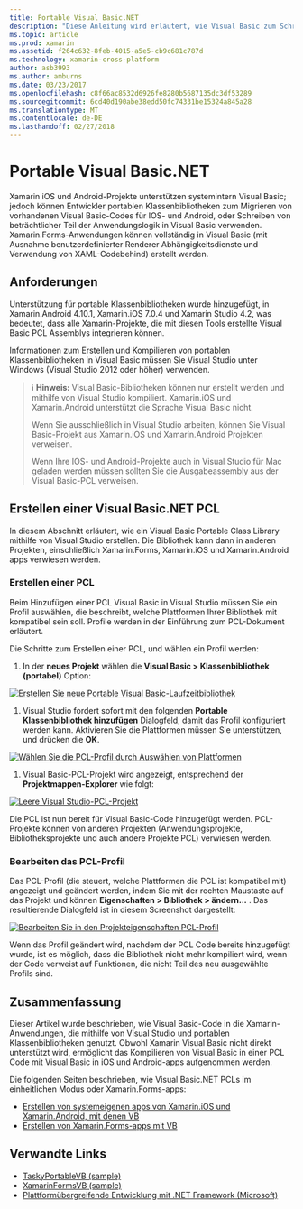 ```yaml
---
title: Portable Visual Basic.NET
description: "Diese Anleitung wird erläutert, wie Visual Basic zum Schreiben von Portable Klassenbibliothek (PCL)-Projekte, die verwendet werden können in Projektmappen für Xamarin.iOS und Xamarin.Android verwendet werden kann."
ms.topic: article
ms.prod: xamarin
ms.assetid: f264c632-8feb-4015-a5e5-cb9c681c787d
ms.technology: xamarin-cross-platform
author: asb3993
ms.author: amburns
ms.date: 03/23/2017
ms.openlocfilehash: c8f66ac8532d6926fe8280b5687135dc3df53289
ms.sourcegitcommit: 6cd40d190abe38edd50fc74331be15324a845a28
ms.translationtype: MT
ms.contentlocale: de-DE
ms.lasthandoff: 02/27/2018
---
```

# <a name="portable-visual-basicnet"></a>Portable Visual Basic.NET

Xamarin iOS und Android-Projekte unterstützen systemintern Visual Basic; jedoch können Entwickler portablen Klassenbibliotheken zum Migrieren von vorhandenen Visual Basic-Codes für IOS- und Android, oder Schreiben von beträchtlicher Teil der Anwendungslogik in Visual Basic verwenden. Xamarin.Forms-Anwendungen können vollständig in Visual Basic (mit Ausnahme benutzerdefinierter Renderer Abhängigkeitsdienste und Verwendung von XAML-Codebehind) erstellt werden.

## <a name="requirements"></a>Anforderungen

Unterstützung für portable Klassenbibliotheken wurde hinzugefügt, in Xamarin.Android 4.10.1, Xamarin.iOS 7.0.4 und Xamarin Studio 4.2, was bedeutet, dass alle Xamarin-Projekte, die mit diesen Tools erstellte Visual Basic PCL Assemblys integrieren können.

Informationen zum Erstellen und Kompilieren von portablen Klassenbibliotheken in Visual Basic müssen Sie Visual Studio unter Windows (Visual Studio 2012 oder höher) verwenden.

> ℹ️ **Hinweis:** Visual Basic-Bibliotheken können nur erstellt werden und mithilfe von Visual Studio kompiliert. Xamarin.iOS und Xamarin.Android unterstützt die Sprache Visual Basic nicht.
>
> Wenn Sie ausschließlich in Visual Studio arbeiten, können Sie Visual Basic-Projekt aus Xamarin.iOS und Xamarin.Android Projekten verweisen.
>
> Wenn Ihre IOS- und Android-Projekte auch in Visual Studio für Mac geladen werden müssen sollten Sie die Ausgabeassembly aus der Visual Basic-PCL verweisen.


## <a name="creating-a-visual-basicnet-pcl"></a>Erstellen einer Visual Basic.NET PCL

In diesem Abschnitt erläutert, wie ein Visual Basic Portable Class Library mithilfe von Visual Studio erstellen.
Die Bibliothek kann dann in anderen Projekten, einschließlich Xamarin.Forms, Xamarin.iOS und Xamarin.Android apps verwiesen werden.

### <a name="creating-a-pcl"></a>Erstellen einer PCL

Beim Hinzufügen einer PCL Visual Basic in Visual Studio müssen Sie ein Profil auswählen, die beschreibt, welche Plattformen Ihrer Bibliothek mit kompatibel sein soll. Profile werden in der Einführung zum PCL-Dokument erläutert.

Die Schritte zum Erstellen einer PCL, und wählen ein Profil werden:

1.  In der **neues Projekt** wählen die **Visual Basic > Klassenbibliothek (portabel)** Option:

  [ ![](images/image1-sml.png "Erstellen Sie neue Portable Visual Basic-Laufzeitbibliothek")](images/image1.png)

1.  Visual Studio fordert sofort mit den folgenden **Portable Klassenbibliothek hinzufügen** Dialogfeld, damit das Profil konfiguriert werden kann. Aktivieren Sie die Plattformen müssen Sie unterstützen, und drücken die **OK**.

  [ ![](images/image2-sml.png "Wählen Sie die PCL-Profil durch Auswählen von Plattformen")](images/image2.png)

1.  Visual Basic-PCL-Projekt wird angezeigt, entsprechend der **Projektmappen-Explorer** wie folgt:

  [ ![](images/image3-sml.png "Leere Visual Studio-PCL-Projekt")](images/image3.png)


Die PCL ist nun bereit für Visual Basic-Code hinzugefügt werden. PCL-Projekte können von anderen Projekten (Anwendungsprojekte, Bibliotheksprojekte und auch andere Projekte PCL) verwiesen werden.

### <a name="editing-the-pcl-profile"></a>Bearbeiten das PCL-Profil

Das PCL-Profil (die steuert, welche Plattformen die PCL ist kompatibel mit) angezeigt und geändert werden, indem Sie mit der rechten Maustaste auf das Projekt und können **Eigenschaften > Bibliothek > ändern...** . Das resultierende Dialogfeld ist in diesem Screenshot dargestellt:

 [ ![](images/image4-sml.png "Bearbeiten Sie in den Projekteigenschaften PCL-Profil")](images/image4.png)

Wenn das Profil geändert wird, nachdem der PCL Code bereits hinzugefügt wurde, ist es möglich, dass die Bibliothek nicht mehr kompiliert wird, wenn der Code verweist auf Funktionen, die nicht Teil des neu ausgewählte Profils sind.


## <a name="summary"></a>Zusammenfassung

Dieser Artikel wurde beschrieben, wie Visual Basic-Code in die Xamarin-Anwendungen, die mithilfe von Visual Studio und portablen Klassenbibliotheken genutzt. Obwohl Xamarin Visual Basic nicht direkt unterstützt wird, ermöglicht das Kompilieren von Visual Basic in einer PCL Code mit Visual Basic in iOS und Android-apps aufgenommen werden.

Die folgenden Seiten beschrieben, wie Visual Basic.NET PCLs im einheitlichen Modus oder Xamarin.Forms-apps:

- [Erstellen von systemeigenen apps von Xamarin.iOS und Xamarin.Android, mit denen VB](native-apps.md)
- [Erstellen von Xamarin.Forms-apps mit VB](xamarin-forms.md)


## <a name="related-links"></a>Verwandte Links

- [TaskyPortableVB (sample)](https://github.com/xamarin/mobile-samples/tree/master/VisualBasic/TaskyPortableVB)
- [XamarinFormsVB (sample)](https://github.com/xamarin/mobile-samples/tree/master/VisualBasic/XamarinFormsVB)
- [Plattformübergreifende Entwicklung mit .NET Framework (Microsoft)](http://msdn.microsoft.com/en-us/library/gg597391(v=vs.110).aspx)